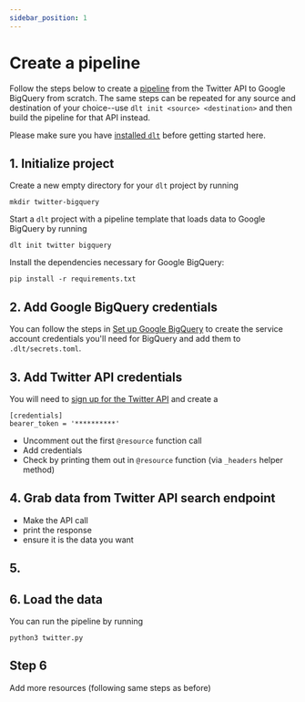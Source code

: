 ```yaml
---
sidebar_position: 1
---
```


# Create a pipeline

Follow the steps below to create a [pipeline](./glossary.md/#pipeline) from the Twitter API to 
Google BigQuery from scratch. The same steps can be repeated for any source and destination of your 
choice--use `dlt init <source> <destination>` and then build the pipeline for that API instead.

Please make sure you have [installed `dlt`](./installation.mdx) before getting started here.

## 1. Initialize project

Create a new empty directory for your `dlt` project by running
```
mkdir twitter-bigquery
```

Start a `dlt` project with a pipeline template that loads data to Google BigQuery by running
```
dlt init twitter bigquery
```

Install the dependencies necessary for Google BigQuery:
```
pip install -r requirements.txt
```

## 2. Add Google BigQuery credentials

You can follow the steps in [Set up Google BigQuery](../getting-started.md#2-set-up-google-bigquery)
to create the service account credentials you'll need for BigQuery and add them to `.dlt/secrets.toml`.

## 3. Add Twitter API credentials

You will need to [sign up for the Twitter API](https://developer.twitter.com/en/docs/platform-overview)
and create a

```
[credentials]
bearer_token = '**********'
```



- Uncomment out the first `@resource` function call
- Add credentials
- Check by printing them out in `@resource` function (via `_headers` helper method)

## 4. Grab data from Twitter API search endpoint

- Make the API call
- print the response
- ensure it is the data you want

## 5. 

## 6. Load the data

You can run the pipeline by running
```
python3 twitter.py
```

## Step 6

Add more resources (following same steps as before)